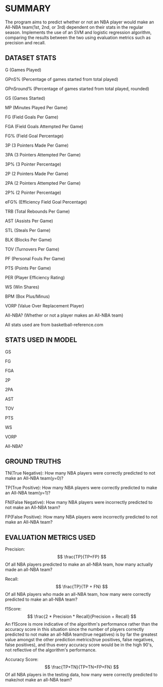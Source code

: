# SUMMARY
The program aims to predict whether or not an NBA player would make an All-NBA team(1st, 2nd, or 3rd) dependent on their stats in the regular season. Implements the use of an SVM and logistic regression algorithm, comparing the results between the two using evaluation metrics such as precision and recall. 

## DATASET STATS
G (Games Played) 

GPnS% (Percentage of games started from total played) 

GPnSround% (Percentage of games started from total played, rounded)

GS (Games Started)

MP (Minutes Played Per Game)

FG (Field Goals Per Game)

FGA (Field Goals Attempted Per Game)

FG% (Field Goal Percentage)

3P (3 Pointers Made Per Game)

3PA (3 Pointers Attempted Per Game)

3P% (3 Pointer Percentage)

2P (2 Pointers Made Per Game)

2PA (2 Pointers Attempted Per Game)

2P% (2 Pointer Percentage)

eFG% (Efficiency Field Goal Percentage)

TRB (Total Rebounds Per Game)

AST (Assists Per Game)

STL (Steals Per Game)

BLK (Blocks Per Game)

TOV (Turnovers Per Game)

PF (Personal Fouls Per Game)

PTS (Points Per Game)

PER (Player Efficiency Rating)

WS (Win Shares)

BPM (Box Plus/Minus)

VORP (Value Over Replacement Player)

All-NBA? (Whether or not a player makes an All-NBA team)

All stats used are from basketball-reference.com

## STATS USED IN MODEL

GS

FG

FGA

2P

2PA

AST

TOV
 
PTS
 
WS
 
VORP
 
All-NBA?

## GROUND TRUTHS

TN(True Negative): How many NBA players were correctly predicted to not make an All-NBA team(y=0)?

TP(True Positive): How many NBA players were correctly predicted to make an All-NBA team(y=1)?

FN(False Negative): How many NBA players were incorrectly predicted to not make an All-NBA team?

FP(False Positive): How many NBA players were incorrectly predicted to not make an All-NBA team?

## EVALUATION METRICS USED

Precision: 
$$ \frac{TP}{TP+FP} $$
 Of all NBA players predicted to make an all-NBA team, how many actually made an all-NBA team?

Recall: 
$$ \frac{TP}{TP + FN} $$
 Of all NBA players who made an all-NBA team, how many were correctly predicted to make an all-NBA team?

f1Score: 
$$ \frac{2 * Precision * Recall}{Precision + Recall} $$
 An f1Score is more indicative of the algorithm's performance rather than the accuracy score in this situation since the number of players correctly predicted to not make an all-NBA team(true negatives) is by far the greatest value amongst the other prediction metrics(true positives, false negatives, false positives), and thus every accuracy score would be in the high 90's, not reflective of the algorithm's performance.

Accuracy Score: 
$$ \frac{TP+TN}{TP+TN+FP+FN} $$
Of all NBA players in the testing data, how many were correctly predicted to make/not make an all-NBA team?
